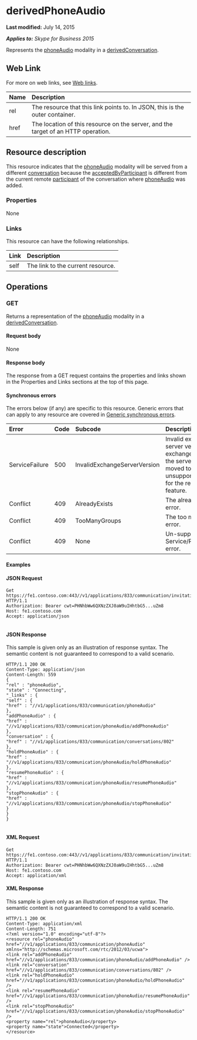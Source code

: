 
# derivedPhoneAudio 

 **Last modified:** July 14, 2015

 _**Applies to:** Skype for Business 2015_

Represents the [phoneAudio](phoneAudio_ref.md) modality in a [derivedConversation](derivedConversation_ref.md). 

## Web Link
<a name="sectionSection0"> </a>

For more on web links, see [Web links](WebLinks.md).



|**Name**|**Description**|
|:-----|:-----|
|rel|The resource that this link points to. In JSON, this is the outer container.|
|href|The location of this resource on the server, and the target of an HTTP operation.|

## Resource description
<a name="sectionSection1"> </a>

This resource indicates that the [phoneAudio](phoneAudio_ref.md) modality will be served from a different [conversation](conversation_ref.md) because the [acceptedByParticipant](acceptedByParticipant_ref.md) is different from the current remote [participant](participant_ref.md) of the conversation where [phoneAudio](phoneAudio_ref.md) was added.


### Properties

None


### Links

This resource can have the following relationships.



|**Link**|**Description**|
|:-----|:-----|
|self|The link to the current resource.|

## Operations
<a name="sectionSection2"> </a>




### GET

Returns a representation of the [phoneAudio](phoneAudio_ref.md) modality in a [derivedConversation](derivedConversation_ref.md).


#### Request body

None


#### Response body

The response from a GET request contains the properties and links shown in the Properties and Links sections at the top of this page.


#### Synchronous errors

The errors below (if any) are specific to this resource. Generic errors that can apply to any resource are covered in [Generic synchronous errors](GenericSynchronousErrors.md).



|**Error**|**Code**|**Subcode**|**Description**|
|:-----|:-----|:-----|:-----|
|ServiceFailure|500|InvalidExchangeServerVersion|Invalid exchange server version.The exchange mailbox of the server might have moved to an unsupported version for the required feature.|
|Conflict|409|AlreadyExists|The already exists error.|
|Conflict|409|TooManyGroups|The too many groups error.|
|Conflict|409|None|Un-supported Service/Resource/API error.|

#### Examples




#### JSON Request


```
Get https://fe1.contoso.com:443//v1/applications/833/communication/invitations/630/derivedPhoneAudio HTTP/1.1
Authorization: Bearer cwt=PHNhbWw6QXNzZXJ0aW9uIHhtbG5...uZm8
Host: fe1.contoso.com
Accept: application/json
									
```


#### JSON Response

This sample is given only as an illustration of response syntax. The semantic content is not guaranteed to correspond to a valid scenario.


```
HTTP/1.1 200 OK
Content-Type: application/json
Content-Length: 559
{
"rel" : "phoneAudio",
"state" : "Connecting",
"_links" : {
"self" : {
"href" : "//v1/applications/833/communication/phoneAudio"
},
"addPhoneAudio" : {
"href" : "//v1/applications/833/communication/phoneAudio/addPhoneAudio"
},
"conversation" : {
"href" : "//v1/applications/833/communication/conversations/802"
},
"holdPhoneAudio" : {
"href" : "//v1/applications/833/communication/phoneAudio/holdPhoneAudio"
},
"resumePhoneAudio" : {
"href" : "//v1/applications/833/communication/phoneAudio/resumePhoneAudio"
},
"stopPhoneAudio" : {
"href" : "//v1/applications/833/communication/phoneAudio/stopPhoneAudio"
}
}
}
									
```


#### XML Request


```
Get https://fe1.contoso.com:443//v1/applications/833/communication/invitations/630/derivedPhoneAudio HTTP/1.1
Authorization: Bearer cwt=PHNhbWw6QXNzZXJ0aW9uIHhtbG5...uZm8
Host: fe1.contoso.com
Accept: application/xml

```


#### XML Response

This sample is given only as an illustration of response syntax. The semantic content is not guaranteed to correspond to a valid scenario.


```
HTTP/1.1 200 OK
Content-Type: application/xml
Content-Length: 751
<?xml version="1.0" encoding="utf-8"?>
<resource rel="phoneAudio" href="//v1/applications/833/communication/phoneAudio" xmlns="http://schemas.microsoft.com/rtc/2012/03/ucwa">
<link rel="addPhoneAudio" href="//v1/applications/833/communication/phoneAudio/addPhoneAudio" />
<link rel="conversation" href="//v1/applications/833/communication/conversations/802" />
<link rel="holdPhoneAudio" href="//v1/applications/833/communication/phoneAudio/holdPhoneAudio" />
<link rel="resumePhoneAudio" href="//v1/applications/833/communication/phoneAudio/resumePhoneAudio" />
<link rel="stopPhoneAudio" href="//v1/applications/833/communication/phoneAudio/stopPhoneAudio" />
<property name="rel">phoneAudio</property>
<property name="state">Connected</property>
</resource>
									
```

